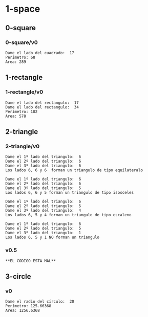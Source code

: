 # 1-space

## 0-square

### 0-square/v0
~~~
Dame el lado del cuadrado:  17
Perímetro: 68
Area: 289
~~~

## 1-rectangle

### 1-rectangle/v0
~~~
Dame el lado del rectangulo:  17
Dame el lado del rectangulo:  34
Perímetro: 102
Area: 578
~~~


## 2-triangle

### 2-triangle/v0
~~~
Dame el 1º lado del triangulo:  6
Dame el 2º lado del triangulo:  6
Dame el 3º lado del triangulo:  6
Los lados 6, 6 y 6  forman un triangulo de tipo equilateralo
~~~
~~~
Dame el 1º lado del triangulo:  6
Dame el 2º lado del triangulo:  6
Dame el 3º lado del triangulo:  5
Los lados 6, 6 y 5 forman un triangulo de tipo isosceles
~~~
~~~
Dame el 1º lado del triangulo:  6
Dame el 2º lado del triangulo:  5
Dame el 3º lado del triangulo:  4
Los lados 6, 5 y 4 forman un triangulo de tipo escaleno
~~~
~~~
Dame el 1º lado del triangulo:  6
Dame el 2º lado del triangulo:  5
Dame el 3º lado del triangulo:  1
Los lados 6, 5 y 1 NO forman un triangulo
~~~
### v0.5
~~~
**EL CODIGO ESTA MAL**
~~~


## 3-circle 

### v0
~~~
Dame el radio del círculo:  20
Perímetro: 125.66368
Area: 1256.6368
~~~
